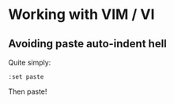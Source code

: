 # Working with VIM / VI

## Avoiding paste auto-indent hell

Quite simply:

```
:set paste
```

Then paste!
